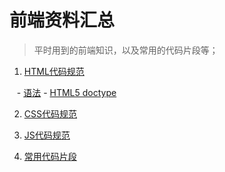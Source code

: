 # 前端资料汇总

> 平时用到的前端知识，以及常用的代码片段等；

1. [HTML代码规范](./HTML代码规范/README.MD)

    - [语法](./HTML代码规范/README.MD#one)
    - [HTML5 doctype](./HTML代码规范/README.MD#two)
    
 2. [CSS代码规范](./CSS代码规范/README.MD)

    
 
 3. [JS代码规范](./JS代码规范/README.MD)
 
 4. [常用代码片段](./常用代码片段/README.MD)



